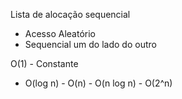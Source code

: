 Lista de alocação sequencial
* Acesso Aleatório
* Sequencial um do lado do outro

O(1)  - Constante





- O(log n) - O(n) - O(n log n) - O(2^n)